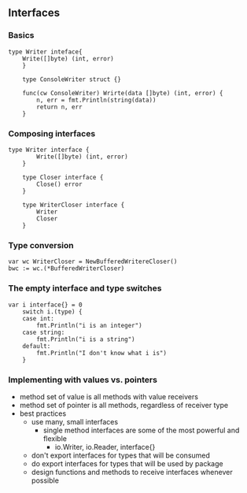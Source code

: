 ## Interfaces

### Basics
```golang
type Writer inteface{
    Write([]byte) (int, error)
    }

    type ConsoleWriter struct {}

    func(cw ConsoleWriter) Wrirte(data []byte) (int, error) {
        n, err = fmt.Println(string(data))
        return n, err
    }
```
### Composing interfaces
```golang
type Writer interface {
        Write([]byte) (int, error)
    }

    type Closer interface {
        Close() error
    }

    type WriterCloser interface {
        Writer
        Closer
    }
```

### Type conversion
```golang
var wc WriterCloser = NewBufferedWritereCloser()
bwc := wc.(*BufferedWriterCloser)
```

### The empty interface and type switches
```golang
var i interface{} = 0
    switch i.(type) {
    case int:
        fmt.Println("i is an integer")
    case string:
        fmt.Println("i is a string")
    default:
        fmt.Println("I don't know what i is")
    }
```

### Implementing with values vs. pointers
- method set of value is all methods with value receivers
- method set of pointer is all methods, regardless of receiver type
- best practices
    - use many, small interfaces
        - single method interfaces are some of the most powerful and flexible
            - io.Writer, io.Reader, interface{}
    - don't export interfaces for types that will be consumed
    - do export interfaces for types that will be used by package
    - design functions and methods to receive interfaces whenever possible